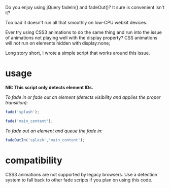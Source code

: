 Do you enjoy using jQuery fadeIn() and fadeOut()? It sure is convenient isn't it?

Too bad it doesn't run all that smoothly on low-CPU webkit devices.



Ever try using CSS3 animations to do the same thing and run into the issue of animations not playing well with the display property? CSS animations will not run on elements hidden with display:none;


Long story short, I wrote a simple script that works around this issue.

usage
=====

**NB: This script only detects element IDs.**


*To fade in or fade out an element (detects visibility and applies the proper transition):*
```javascript
fade('splash');
```

```javascript
fade('main_content');
```

*To fade out an element and queue the fade in:*
```javascript
fadeOutIn('splash','main_content');
```

compatibility
====
CSS3 animations are not supported by legacy browsers. Use a detection system to fall back to other fade scripts if you plan on using this code.
